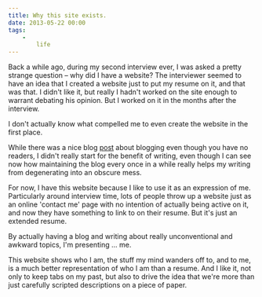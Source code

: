 ```yaml
---
title: Why this site exists.
date: 2013-05-22 00:00
tags:
    -
        life
---
```


Back a while ago, during my second interview ever, I was asked a pretty strange question &ndash; why did I have a website? The interviewer seemed to have an idea that I created a website just to put my resume on it, and that was that. I didn't like it, but really I hadn't worked on the site enough to warrant debating his opinion. But I worked on it in the months after the interview.

I don't actually know what compelled me to even create the website in the first place.

While there was a nice blog [post](http://nathanmarz.com/blog/you-should-blog-even-if-you-have-no-readers.html) about blogging even though you have no readers, I didn't really start for the benefit of writing, even though I can see now how maintaining the blog every once in a while really helps my writing from degenerating into an obscure mess.

For now, I have this website because I like to use it as an expression of me. Particularly around interview time, lots of people throw up a website just as an online 'contact me' page with no intention of actually being active on it, and now they have something to link to on their resume. But it's just an extended resume.

By actually having a blog and writing about really unconventional and awkward topics, I'm presenting ... me.

This website shows who I am, the stuff my mind wanders off to, and to me, is a much better representation of who I am than a resume. And I like it, not only to keep tabs on my past, but also to drive the idea that we're more than just carefully scripted descriptions on a piece of paper.
